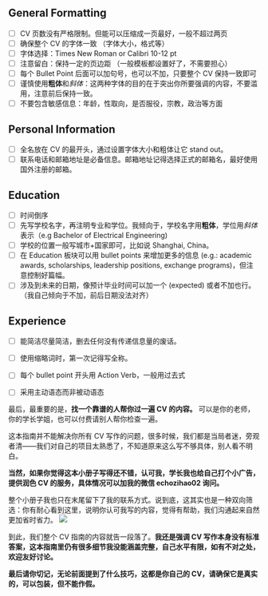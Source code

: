 ## General Formatting

- [ ] CV 页数没有严格限制。但能可以压缩成一页最好，一般不超过两页
- [ ] 确保整个 CV 的字体一致 （字体大小，格式等）
- [ ] 字体选择：Times New Roman or Calibri 10-12 pt
- [ ] 注意留白：保持一定的页边距 （一般模板都设置好了，不需要担心）
- [ ] 每个 Bullet Point 后面可以加句号，也可以不加，只要整个 CV 保持一致即可 
- [ ] 谨慎使用**粗体**和*斜体*：这两种字体的目的在于突出你所要强调的内容，不要滥用，注意前后保持一致。 
- [ ] 不要包含敏感信息：年龄，性取向，是否服役，宗教，政治等方面

## Personal Information

- [ ] 全名放在 CV 的最开头，通过设置字体大小和粗体让它 stand out。
- [ ] 联系电话和邮箱地址是必备信息。邮箱地址记得选择正式的邮箱名，最好使用国外注册的邮箱。

## Education
- [ ] 时间倒序 
- [ ] 先写学校名字，再注明专业和学位。我倾向于，学校名字用**粗体**，学位用*斜体*表示（e.g Bachelor of Electrical Engineering)
- [ ] 学校的位置一般写城市+国家即可，比如说 Shanghai, China。
- [ ] 在 Education 板块可以用 bullet points 来增加更多的信息 (e.g.: academic awards, scholarships, leadership positions, exchange programs)，但注意控制好篇幅。
- [ ] 涉及到未来的日期，像预计毕业时间可以加一个 (expected) 或者不加也行。（我自己倾向于不加，前后日期没法对齐）

## Experience
- [ ] 能简洁尽量简洁，删去任何没有传递信息量的废话。
- [ ] 使用缩略词时，第一次记得写全称。
- [ ] 每个 bullet point 开头用 Action Verb，一般用过去式 
- [ ] 采用主动语态而非被动语态


最后，最重要的是，**找一个靠谱的人帮你过一遍 CV 的内容。** 可以是你的老师，你的学长学姐，也可以付费请别人帮你检查一遍。 

这本指南并不能解决你所有 CV 写作的问题，很多时候，我们都是当局者迷，旁观者清——我们对自己的项目太熟悉了，不知道原来这么写不够具体，别人看不明白。

**当然，如果你觉得这本小册子写得还不错，认可我，学长我也给自己打个小广告，提供润色 CV 的服务，具体情况可以加我的微信 echozihao02 询问。**

整个小册子我也只在末尾留下了我的联系方式。说到底，这其实也是一种双向筛选：你有耐心看到这里，说明你认可我写的内容，觉得有帮助，我们沟通起来自然更加省时省力。
![](https://image-upload-1307521651.cos.ap-nanjing.myqcloud.com/picture_upload/5704add775d4673403d9a935c225712.png)


到此，我们整个 CV 指南的内容就告一段落了。**我还是强调 CV 写作本身没有标准答案，这本指南里仍有很多细节我没能涵盖完整，自己水平有限，如有不对之处，欢迎友好讨论。** 

**最后请你切记，无论前面提到了什么技巧，这都是你自己的 CV，请确保它是真实的，可以包装，但不能作假。**




